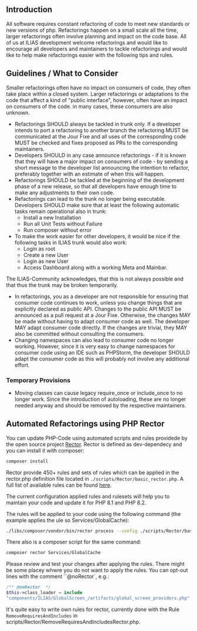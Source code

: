 ## Introduction
All software requires constant refactoring of code to meet new standards or 
new versions of php. Refactorings happen on a small scale all the time, 
larger refactorings often involve planning and impact on the code base. All 
of us at ILIAS development welcome refactorings and would like to encourage 
all developers and maintainers to tackle refactorings and would like to help 
make refactorings easier with the following tips and rules.

## Guidelines / What to Consider
Smaller refactorings often have no impact on consumers of code, they often 
take place within a closed system. Larger refactorings or adaptations to the 
code that affect a kind of "public interface", however, often have an impact 
on consumers of the code. in many cases, these consumers are also 
unknown.
- Refactorings SHOULD always be tackled in trunk only. If a developer 
  intends to port a refactoring to another branch the refactoring MUST be 
  communicated at the Jour Fixe and all uses of the corresponding code MUST 
  be checked and fixes proposed as PRs to the corresponding maintainers.
- Developers SHOULD in any case announce refactorings - if it is known that 
  they will have a major impact on consumers of code - by sending a short 
  message to the developer list announcing the intention to refactor, 
  preferably together with an estimate of when this will happen.
- Refactorings SHOULD be tackled at the beginning of the development phase 
  of a new release, so that all developers have enough time to make any 
  adjustments to their own code.
- Refactorings can lead to the trunk no longer being executable. Developers 
  SHOULD make sure that at least the following automatic tasks remain 
  operational also in trunk:
  - Install a new Installation
  - Run all Unit Tests without Failure
  - Run composer without error 
- To make the work easier for other developers, it would be nice if the 
  following tasks in ILIAS trunk would also work:
  - Login as root
  - Create a new User
  - Login as new User
  - Access Dashboard along with a working Meta and Mainbar.

The ILIAS-Community acknowledges, that this is not always possible and that 
thus the trunk may be broken temporarily.

- In refactorings, you as a developer are not responsible for ensuring that 
  consumer code continues to work, unless you change things that are 
  explicitly declared as public API. Changes to the public API MUST be 
  announced as a pull request at a Jour Fixe. Otherwise, the changes MAY be 
  made without having to adapt consumer code as well. The developer MAY 
  adapt consumer code directly. If the changes are trivial, they MAY also 
  be committed without consulting the consumers.
- Changing namespaces can also lead to consumer code no longer working. 
  However, since it is very easy to change namespaces for consumer code 
  using an IDE such as PHPStorm, the developer SHOULD adapt the consumer 
  code as this will probably not involve any additional effort.

### Temporary Provisions
- Moving classes can cause legacy require_once or include_once to no longer 
  work. Since the introduction of autoloading, these are no longer needed 
  anyway and should be removed by the respective maintainers.

## Automated Refactorings using PHP Rector
You can update PHP-Code using automated scripts and rules providede by 
the open source project [Rector](https://github.com/rectorphp/rector). 
Rector is defined as dev-dependecy and you can install it with composer:

```bash
composer install
```
Rector provide 450+ rules and sets of rules which can be applied in the 
rector.php definition file located in `./scripts/Rector/basic_rector.php`. A full list 
of available rules can be found [here](https://github.com/rectorphp/rector/blob/main/docs/rector_rules_overview.md).

The current configuration applied rules and rulesets will help you to 
maintain your code and update it for PHP 8.1 and PHP 8.2.

The rules will be applied to your code using the following command (the 
example applies the ule so Services/GlobalCache): 

```bash
./libs/composer/vendor/bin/rector process --config ./scripts/Rector/basic_rector.php --no-diffs Services/GlobalCache
```
There also is a composer script for the same command:

```bash
composer rector Services/GlobalCache
```
Please review and test your changes after applying the rules. There might be 
some placey whwre you do not want to apply the rules. You can opt-out lines 
with the comment ``@noRector`, e.g.:

```php
/** @noRector  */
$this->class_loader = include 
"components/ILIAS/GlobalScreen_/artifacts/global_screen_providers.php";
```

It's quite easy to write own rules for rector, currently done with the Rule 
`RemoveRequiresAndIncludes` in scripts/Rector/RemoveRequiresAndIncludesRector.php. 

